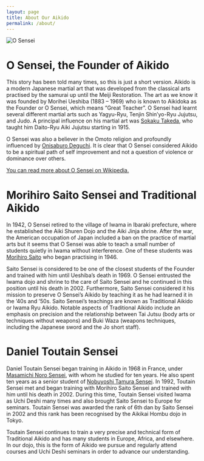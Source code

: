 ```yaml
---
layout: page
title: About Our Aikido
permalink: /about/
---
```


![O Sensei](../assets/OSensei.jpg)

# O Sensei, the Founder of Aikido

This story has been told many times, so this is just a short version. Aikido is a modern Japanese martial art that was developed from the classical arts practised by the samurai up until the Meiji Restoration. The art as we know it was founded by Morihei Ueshiba (1883 – 1969) who is known to Aikidoka as the Founder or O Sensei, which means “Great Teacher”. O Sensei had learnt several different martial arts such as Yagyu-Ryu, Tenjin Shin’yo-Ryu Jujutsu, and Judo. A principal  influence on his martial art was <a href="https://en.wikipedia.org/wiki/Takeda_S%C5%8Dkaku" target="ext">Sokaku Takeda</a>, who taught him Daito-Ryu Aiki Jujutsu starting in 1915.

O Sensei was also a believer in the Omoto religion and profoundly influenced by <a href="https://en.wikipedia.org/wiki/Onisaburo_Deguchi" target="ext">Onisaburo Deguchi</a>. It is clear that O Sensei considered Aikido to be a spiritual path of self improvement and not a question of violence or dominance over others.

<a href="https://en.wikipedia.org/wiki/Morihei_Ueshiba" target="ext">You can read more about O Sensei on Wikipedia.</a>

# Morihiro Saito Sensei and Traditional Aikido

In 1942, O Sensei retired to the village of Iwama in Ibaraki prefecture, where he established the Aiki Shuren Dojo and the Aiki Jinja shrine. After the war, the American occupation of Japan included a ban on the practice of martial arts but it seems that O Sensei was able to teach a small number of students quietly in Iwama without interference. One of these students was <a href="https://en.wikipedia.org/wiki/Morihiro_Saito" target="ext">Morihiro Saito</a> who began practising in 1946.

Saito Sensei is considered to be one of the closest students of the Founder and trained with him until Ueshiba’s death in 1969. O Sensei entrusted the Iwama dojo and shrine to the care of Saito Sensei and he continued in this position until his death in 2002. Furthermore, Saito Sensei considered it his mission to preserve O Sensei’s Aikido by teaching it as he had learned it in the ’40s and ’50s. Saito Sensei’s teachings are known as Traditional Aikido or Iwama Ryu Aikido. Notable aspects of Traditional Aikido include an emphasis on precision and the relationship between Tai Jutsu (body arts or techniques without weapons) and Buki Waza (weapons techniques, including the Japanese sword and the Jo short staff).

# Daniel Toutain Sensei

Daniel Toutain Sensei began training in Aikido in 1968 in France, under <a href="https://en.wikipedia.org/wiki/Masamichi_Noro" target="ext">Masamichi Noro Sensei</a>, with whom he studied for ten years. He also spent ten years as a senior student of <a href="https://en.wikipedia.org/wiki/Nobuyoshi_Tamura" target="ext">Nobuyoshi Tamura Sensei</a>. In 1992, Toutain Sensei met and began training with Morihiro Saito Sensei and trained with him until his death in 2002. During this time, Toutain Sensei visited Iwama as Uchi Deshi many times and also brought Saito Sensei to Europe for seminars. Toutain Sensei was awarded the rank of 6th dan by Saito Sensei in 2002 and this rank has been recognised by the Aikikai Hombu dojo in Tokyo.

Toutain Sensei continues to train a very precise and technical form of Traditional Aikido and has many students in Europe, Africa, and elsewhere. In our dojo, this is the form of Aikido we pursue and regularly attend courses and Uchi Deshi seminars in order to advance our understanding.
